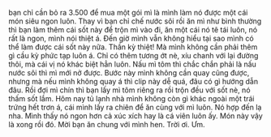 bạn chỉ cần bỏ ra 3.500 để mua một gói mì là mình làm nó được một cái món siêu ngon luôn. Thay vì bạn chỉ chế nước sôi rồi ăn mì như bình thường thì bạn làm thêm cái sốt này để trộn mì vào đi, ăn một cái nó tê tái luôn, nó rất là ngon, mình nói thiệt á. Đến giờ mình vẫn không hiểu tại sao mình có thể làm được cái sốt này nữa. Thần kỳ thiệt! Mà mình không cần phải thêm gì cầu kỳ phức tạp luôn á. Chỉ có thêm tương ớt nè, xíu chanh với lại đường thôi, mà cái vị nó khác biệt hẳn luôn. Nấu mì tôm thì chắc chắn phải là nấu nước sôi thì mì mới nở được. Bước này mình không cần quay cũng được, nhưng mà nếu mình không quay á thì clip này dễ quá, đâu có gì hướng dẫn đâu. Rồi đợi mì chín thì bạn lấy mì tôm riêng ra rồi trộn đều với sốt nè, nó thấm sốt lắm. Hôm nay tủ lạnh nhà mình không còn gì khác ngoài một trái trứng hết trơn á, cái mình lấy ra chiên để ăn cùng với mì luôn. Nó hợp đến lạ nha. Mình thấy nó ngon hơn cả xúc xích hay là cá viên luôn ấy. Món này vậy là xong rồi đó. Mời bạn ăn chung với mình hen.
Trời ơi.
Ưm.